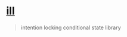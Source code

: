 # [ill](https://github.com/sambacha/ill/edit/master/README.md)

> intention locking conditional state library

